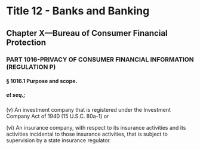 
# Title 12 - Banks and Banking
## Chapter X—Bureau of Consumer Financial Protection
### PART 1016-PRIVACY OF CONSUMER FINANCIAL INFORMATION (REGULATION P)
#### § 1016.1 Purpose and scope.
##### et seq.;

(v) An investment company that is registered under the Investment Company Act of 1940 (15 U.S.C. 80a-1) or

(vi) An insurance company, with respect to its insurance activities and its activities incidental to those insurance activities, that is subject to supervision by a state insurance regulator.
